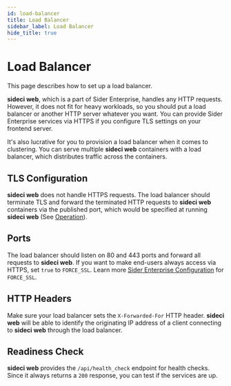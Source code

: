 ```yaml
---
id: load-balancer
title: Load Balancer
sidebar_label: Load Balancer
hide_title: true
---
```


# Load Balancer

This page describes how to set up a load balancer.

**sideci web**, which is a part of Sider Enterprise, handles any HTTP requests. However, it does not fit for heavy workloads, so you should put a load balancer or another HTTP server whatever you want. You can provide Sider Enterprise services via HTTPS if you configure TLS settings on your frontend server.

It's also lucrative for you to provision a load balancer when it comes to clustering. You can serve multiple **sideci web** containers with a load balancer, which distributes traffic across the containers.

## TLS Configuration

**sideci web** does not handle HTTPS requests. The load balancer should terminate TLS and forward the terminated HTTP requests to **sideci web** containers via the published port, which would be specified at running **sideci web** (See [Operation](./operation.md)).

## Ports

The load balancer should listen on 80 and 443 ports and forward all requests to **sideci web**. If you want to make end-users always access via HTTPS, set `true` to `FORCE_SSL`. Learn more [Sider Enterprise Configuration](./config.md) for `FORCE_SSL`.

## HTTP Headers

Make sure your load balancer sets the `X-Forwarded-For` HTTP header. **sideci web** will be able to identify the originating IP address of a client connecting to **sideci web** through the load balancer.

## Readiness Check

**sideci web** provides the `/api/health_check` endpoint for health checks. Since it always returns a `200` response, you can test if the services are up.
